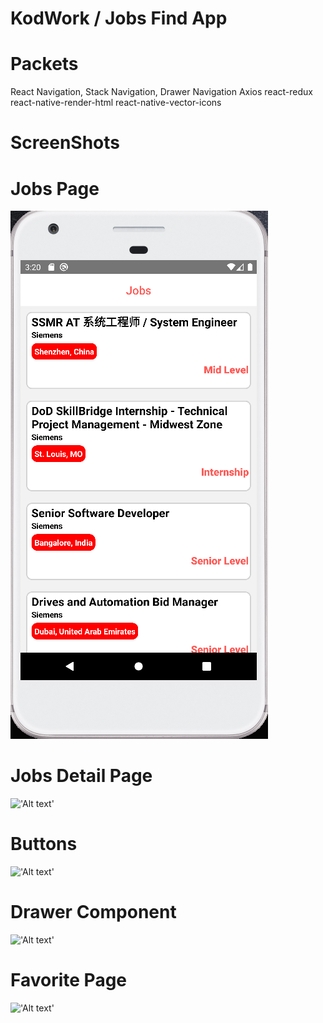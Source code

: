 KodWork / Jobs Find App
======

Packets
===
React Navigation, Stack Navigation, Drawer Navigation
Axios
react-redux
react-native-render-html
react-native-vector-icons


ScreenShots
===

Jobs Page
==
!['Alt text'](/kodwork/screenShots/Png_1.png?raw=true "Jobs")

Jobs Detail Page
==
!['Alt text'](/screenShots/Png_2.png?raw=true "Jobs Detail")

Buttons
==
!['Alt text'](/screenShots/Png_3.png?raw=true "Buttons")

Drawer Component
==
!['Alt text'](/screenShots/Png_4.png?raw=true "Drawer 
Window")

Favorite Page
==
!['Alt text'](/screenShots/Png_5.png?raw=true "Favorite Jobs Page")